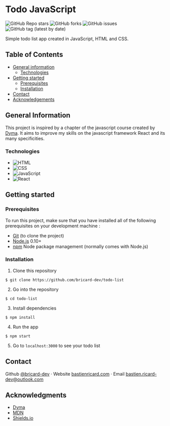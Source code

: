 # Todo JavaScript

![GitHub Repo stars](https://img.shields.io/github/stars/bricard-dev/todo-list)
![GitHub forks](https://img.shields.io/github/forks/bricard-dev/todo-list)
![GitHub issues](https://img.shields.io/github/issues/bricard-dev/todo-list)
![GitHub tag (latest by date)](https://img.shields.io/github/v/tag/bricard-dev/todo-list)

Simple todo list app created in JavaScript, HTML and CSS.

## Table of Contents

- [General information](#general-information)
  - [Technologies](#technologies)
- [Getting started](#getting-started)
  - [Prerequisites](#prerequisites)
  - [Installation](#installation)
- [Contact](#contact)
- [Acknowledgements](#acknowledgements)

## General Information

This project is inspired by a chapter of the javascript course created by [Dyma](https://www.dyma.fr). It aims to improve my skills on the javascript framework React and its many specificities.

### Technologies

- ![HTML](https://img.shields.io/badge/HTML5-E34F26?style=flat&logo=html5&logoColor=white)
- ![CSS](https://img.shields.io/badge/CSS3-1572B6?style=flat&logo=css3&logoColor=white)
- ![JavaScript](https://img.shields.io/badge/JavaScript-F7DF1E?style=flat&logo=javascript&logoColor=black)
- ![React](https://img.shields.io/badge/react-61DAFB?style=flat&logo=react&logoColor=black)

## Getting started

### Prerequisites

To run this project, make sure that you have installed all of the following prerequisites on your development machine :

- [Git](https://git-scm.com) (to clone the project)
- [Node.js](https://nodejs.org/en/) 0.10+
- [npm](https://www.npmjs.com) Node package management (normally comes with Node.js)

### Installation

1. Clone this repository

```
$ git clone https://github.com/bricard-dev/todo-list
```

2. Go into the repository

```
$ cd todo-list
```

3. Install dependencies

```
$ npm install
```

4. Run the app

```
$ npm start
```

5. Go to `localhost:3000` to see your todo list

## Contact

Github [@bricard-dev](https://github.com/bricard-dev) · Website [bastienricard.com](https://bastienricard.com) · Email bastien.ricard-dev@outlook.com

## Acknowledgments

- [Dyma](https://dyma.fr)
- [MDN](https://developer.mozilla.org/en-US/)
- [Shields.io](https://shields.io)
